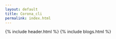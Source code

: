 ```yaml
---
layout: default
title: Corona_cli
permalink: index.html
---
```


{% include header.html %}
{% include blogs.html %}
